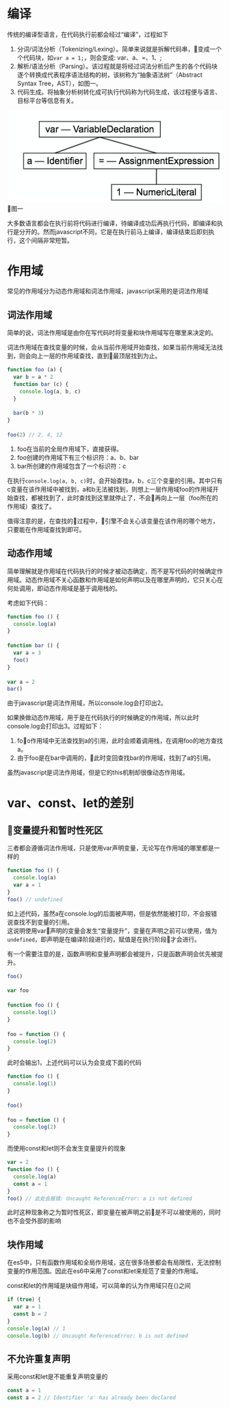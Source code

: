 # 编译
传统的编译型语言，在代码执行前都会经过“编译”，过程如下
1. 分词/词法分析（Tokenizing/Lexing）。简单来说就是拆解代码串，变成一个个代码块，如`var a = 1;`，则会变成: var、a、=、1、;
2. 解析/语法分析（Parsing）。该过程就是将经过词法分析后产生的各个代码块逐个转换成代表程序语法结构的树，该树称为“抽象语法树”（Abstract Syntax Tree，AST），如图一。
3. 代码生成。将抽象分析树转化成可执行代码称为代码生成，该过程便与语言、目标平台等信息有关。

![抽象语法树](../images/编译过程.png)  
图一

大多数语言都会在执行前将代码进行编译，待编译成功后再执行代码，即编译和执行是分开的。然而javascript不同，它是在执行前马上编译，编译结束后即刻执行，这个间隔非常短暂。

# 作用域
常见的作用域分为动态作用域和词法作用域，javascript采用的是词法作用域

## 词法作用域
简单的说，词法作用域是由你在写代码时将变量和块作用域写在哪里来决定的。

词法作用域在查找变量的时候，会从当前作用域开始查找，如果当前作用域无法找到，则会向上一层的作用域查找，直到最顶层找到为止。

```javascript
function foo (a) {
  var b = a * 2
  function bar (c) {
    console.log(a, b, c)
  }

  bar(b * 3)
}

foo(2) // 2, 4, 12
```
1. foo在当前的全局作用域下，直接获得。
2. foo创建的作用域下有三个标识符：a、b、bar
3. bar所创建的作用域包含了一个标识符：c

在执行`console.log(a, b, c)`时，会开始查找a，b，c三个变量的引用。其中只有c变量在该作用域中被找到，a和b无法被找到，则想上一层作用域foo的作用域开始查找，都被找到了，此时查找到这里就停止了，不会再向上一层（foo所在的作用域）查找了。

值得注意的是，在查找的过程中，引擎不会关心该变量在该作用的哪个地方，只要能在作用域查找到即可。

## 动态作用域
简单理解就是作用域在代码执行的时候才被动态确定，而不是写代码的时候确定作用域。动态作用域不关心函数和作用域是如何声明以及在哪里声明的，它只关心在何处调用，即动态作用域是基于调用栈的。

考虑如下代码：
```javascript
function foo () {
  console.log(a)
}

function bar () {
  var a = 3
  foo()
}

var a = 2
bar()
```
由于javascript是词法作用域，所以console.log会打印出2。

如果换做动态作用域，用于是在代码执行的时候确定的作用域，所以此时console.log会打印出3。过程如下：
1. foo作用域中无法查找到a的引用，此时会顺着调用栈，在调用foo的地方查找a。
2. 由于foo是在bar中调用的，此时变回查找bar的作用域，找到了a的引用。

虽然javascript是词法作用域，但是它的this机制却很像动态作用域。

# var、const、let的差别
## 变量提升和暂时性死区
三者都会遵循词法作用域，只是使用var声明变量，无论写在作用域的哪里都是一样的
```javascript
function foo () {
  console.log(a)
  var a = 1
}
foo() // undefined
```
如上述代码，虽然a在console.log的后面被声明，但是依然能被打印，不会报错说查找不到变量的引用。  
这说明使用var声明的变量会发生“变量提升”，变量在声明之前可以使用，值为`undefined`，即声明是在编译阶段进行的，赋值是在执行阶段才会进行。

有一个需要注意的是，函数声明和变量声明都会被提升，只是函数声明会优先被提升。
```javascript
foo()

var foo

function foo () {
  console.log(1)
}

foo = function () {
  console.log(2)
}
```
此时会输出1，上述代码可以认为会变成下面的代码
```javascript
function foo () {
  console.log(1)
}

foo()

foo = function () {
  console.log(2)
}
```

而使用const和let则不会发生变量提升的现象
```javascript
var = 2
function foo () {
  console.log(a)
  const a = 1
}
foo() // 此处会报错: Uncaught ReferenceError: a is not defined
```
此时这种现象称之为暂时性死区，即变量在被声明之前是不可以被使用的，同时也不会受外部的影响

## 块作用域
在es5中，只有函数作用域和全局作用域，这在很多场景都会有局限性，无法控制变量的作用范围。因此在es6中采用了const和let来规范了变量的作用域。

const和let的作用域是块级作用域，可以简单的认为作用域只在{}之间
```javascript
if (true) {
  var a = 1
  const b = 2
}
console.log(a) // 1
console.log(b) // Uncaught ReferenceError: b is not defined
```

## 不允许重复声明
采用const和let是不能重复声明变量的
```javascript
const a = 1
const a = 2 // Identifier 'a' has already been declared
```